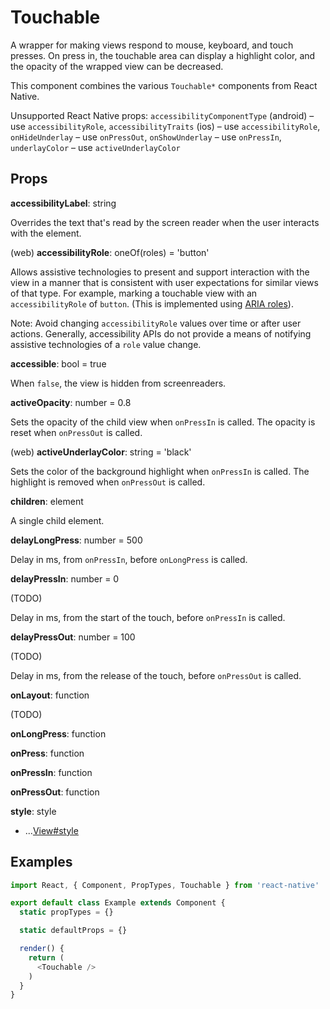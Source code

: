 # Touchable

A wrapper for making views respond to mouse, keyboard, and touch presses. On
press in, the touchable area can display a highlight color, and the opacity of
the wrapped view can be decreased.

This component combines the various `Touchable*` components from React Native.

Unsupported React Native props:
`accessibilityComponentType` (android) – use `accessibilityRole`,
`accessibilityTraits` (ios) – use `accessibilityRole`,
`onHideUnderlay` – use `onPressOut`,
`onShowUnderlay` – use `onPressIn`,
`underlayColor` – use `activeUnderlayColor`

## Props

**accessibilityLabel**: string

Overrides the text that's read by the screen reader when the user interacts
with the element.

(web) **accessibilityRole**: oneOf(roles) = 'button'

Allows assistive technologies to present and support interaction with the view
in a manner that is consistent with user expectations for similar views of that
type. For example, marking a touchable view with an `accessibilityRole` of
`button`. (This is implemented using [ARIA roles](http://www.w3.org/TR/wai-aria/roles#role_definitions)).

Note: Avoid changing `accessibilityRole` values over time or after user
actions. Generally, accessibility APIs do not provide a means of notifying
assistive technologies of a `role` value change.

**accessible**: bool = true

When `false`, the view is hidden from screenreaders.

**activeOpacity**: number = 0.8

Sets the opacity of the child view when `onPressIn` is called. The opacity is
reset when `onPressOut` is called.

(web) **activeUnderlayColor**: string = 'black'

Sets the color of the background highlight when `onPressIn` is called. The
highlight is removed when `onPressOut` is called.

**children**: element

A single child element.

**delayLongPress**: number = 500

Delay in ms, from `onPressIn`, before `onLongPress` is called.

**delayPressIn**: number = 0

(TODO)

Delay in ms, from the start of the touch, before `onPressIn` is called.

**delayPressOut**: number = 100

(TODO)

Delay in ms, from the release of the touch, before `onPressOut` is called.

**onLayout**: function

(TODO)

**onLongPress**: function

**onPress**: function

**onPressIn**: function

**onPressOut**: function

**style**: style

+ ...[View#style](View.md)

## Examples

```js
import React, { Component, PropTypes, Touchable } from 'react-native'

export default class Example extends Component {
  static propTypes = {}

  static defaultProps = {}

  render() {
    return (
      <Touchable />
    )
  }
}
```
